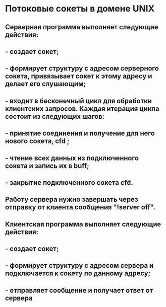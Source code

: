# Потоковые сокеты в домене UNIX
## **Серверная** программа выполняет следующие действия:
## - создает сокет;
## - формирует структуру с адресом серверного сокета, привязывает сокет к этому адресу и делает его слушающим;
## - входит в бесконечный цикл для обработки клиентских запросов. Каждая итерация цикла состоит из следующих шагов:
## - принятие соединения и получение для него нового сокета, cfd ;
## - чтение всех данных из подключенного сокета и запись их в buff;
## - закрытие подключенного сокета cfd.
## Работу сервера нужно завершать через отправку от клиента сообщения "!server off".


## **Клиентская** программа выполняет следующие действия:
## - создает сокет;
## - формирует структуру с адресом сервера и подключается к сокету по данному адресу;
## - отправляет сообщение и получает ответ от сервера